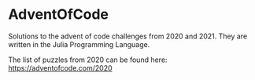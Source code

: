 # AdventOfCode
Solutions to the advent of code challenges from 2020 and 2021. They are written in the Julia Programming Language.

The list of puzzles from 2020 can be found here: https://adventofcode.com/2020
